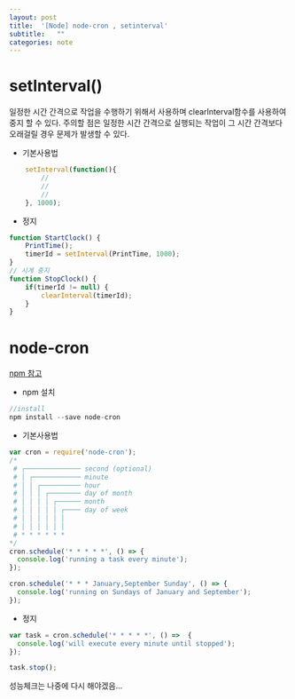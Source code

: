 ```yaml
---
layout: post
title:  '[Node] node-cron , setinterval'
subtitle:   ""
categories: note
--- 
```








# setInterval()

일정한 시간 간격으로 작업을 수행하기 위해서 사용하며 clearInterval함수를 사용하여 중지 할 수 있다.
주의할 점은 일정한 시간 간격으로 실행되는 작업이 그 시간 간격보다 오래걸릴 경우 문제가 발생할 수 있다.

- 기본사용법
```javascript
    setInterval(function(){
        //
        //
        //
    }, 1000);
```

- 정지
```javascript
function StartClock() {
    PrintTime();
    timerId = setInterval(PrintTime, 1000);
}
// 시계 중지
function StopClock() {
    if(timerId != null) {
        clearInterval(timerId);
    }
}
```

# node-cron

[npm 참고](https://www.npmjs.com/package/node-cron)

- npm 설치
```javascript
//install
npm install --save node-cron
```

- 기본사용법
```javascript
var cron = require('node-cron');
/*
 # ┌────────────── second (optional)
 # │ ┌──────────── minute
 # │ │ ┌────────── hour
 # │ │ │ ┌──────── day of month
 # │ │ │ │ ┌────── month
 # │ │ │ │ │ ┌──── day of week
 # │ │ │ │ │ │
 # │ │ │ │ │ │
 # * * * * * *
*/
cron.schedule('* * * * *', () => {
  console.log('running a task every minute');
});

cron.schedule('* * * January,September Sunday', () => {
  console.log('running on Sundays of January and September');
});

```

- 정지
```javascript
var task = cron.schedule('* * * * *', () =>  {
  console.log('will execute every minute until stopped');
});

task.stop();
```

성능체크는 나중에 다시 해야겠음...